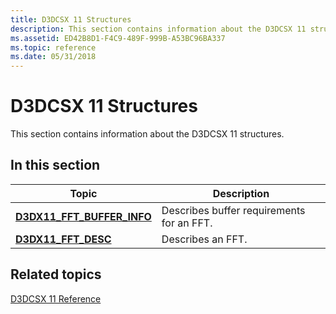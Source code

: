 ```yaml
---
title: D3DCSX 11 Structures
description: This section contains information about the D3DCSX 11 structures.
ms.assetid: ED42B8D1-F4C9-489F-999B-A53BC96BA337
ms.topic: reference
ms.date: 05/31/2018
---
```


# D3DCSX 11 Structures

This section contains information about the D3DCSX 11 structures.


## In this section



| Topic                                                                  | Description                                          |
|------------------------------------------------------------------------|------------------------------------------------------|
| [**D3DX11\_FFT\_BUFFER\_INFO**](/windows/desktop/api/d3dcsx/ns-d3dcsx-d3dx11_fft_buffer_info)<br/> | Describes buffer requirements for an FFT.<br/> |
| [**D3DX11\_FFT\_DESC**](/windows/desktop/api/d3dcsx/ns-d3dcsx-d3dx11_fft_desc)<br/>                | Describes an FFT. <br/>                        |



 

## Related topics

<dl> <dt>

[D3DCSX 11 Reference](d3d11-graphics-reference-d3dcsx11.md)
</dt> </dl>

 

 





